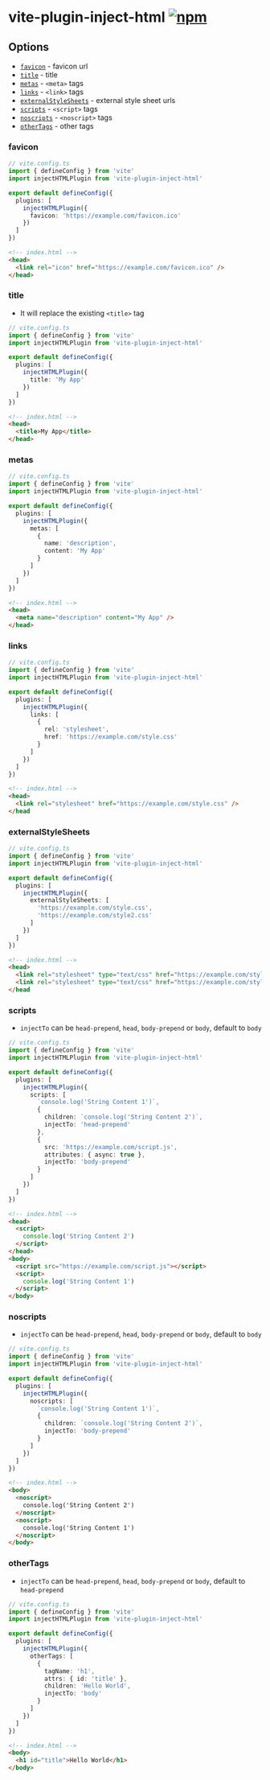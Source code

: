 # vite-plugin-inject-html [![npm](https://img.shields.io/npm/v/vite-plugin-inject-html.svg)](https://npmjs.com/package/vite-plugin-inject-html)

## Options

- [`favicon`](#favicon) - favicon url
- [`title`](#title) - title
- [`metas`](#metas) - `<meta>` tags
- [`links`](#links) - `<link>` tags
- [`externalStyleSheets`](#externalStyleSheets) - external style sheet urls
- [`scripts`](#scripts) - `<script>` tags
- [`noscripts`](#noscripts) - `<noscript>` tags
- [`otherTags`](#otherTags) - other tags

### favicon

```ts
// vite.config.ts
import { defineConfig } from 'vite'
import injectHTMLPlugin from 'vite-plugin-inject-html'

export default defineConfig({
  plugins: [
    injectHTMLPlugin({
      favicon: 'https://example.com/favicon.ico'
    })
  ]
})
```

```html
<!-- index.html -->
<head>
  <link rel="icon" href="https://example.com/favicon.ico" />
</head>
```

### title

- It will replace the existing `<title>` tag 

```ts
// vite.config.ts
import { defineConfig } from 'vite'
import injectHTMLPlugin from 'vite-plugin-inject-html'

export default defineConfig({
  plugins: [
    injectHTMLPlugin({
      title: 'My App'
    })
  ]
})
```

```html
<!-- index.html -->
<head>
  <title>My App</title>
</head>
```

### metas

```ts
// vite.config.ts
import { defineConfig } from 'vite'
import injectHTMLPlugin from 'vite-plugin-inject-html'

export default defineConfig({
  plugins: [
    injectHTMLPlugin({
      metas: [
        {
          name: 'description',
          content: 'My App'
        }
      ]
    })
  ]
})
```

```html
<!-- index.html -->
<head>
  <meta name="description" content="My App" />
</head>
```

### links

```ts
// vite.config.ts
import { defineConfig } from 'vite'
import injectHTMLPlugin from 'vite-plugin-inject-html'

export default defineConfig({
  plugins: [
    injectHTMLPlugin({
      links: [
        {
          rel: 'stylesheet',
          href: 'https://example.com/style.css'
        }
      ]
    })
  ]
})
```

```html
<!-- index.html -->
<head>
  <link rel="stylesheet" href="https://example.com/style.css" />
</head
```

### externalStyleSheets

```ts
// vite.config.ts
import { defineConfig } from 'vite'
import injectHTMLPlugin from 'vite-plugin-inject-html'

export default defineConfig({
  plugins: [
    injectHTMLPlugin({
      externalStyleSheets: [
        'https://example.com/style.css',
        'https://example.com/style2.css'
      ]
    })
  ]
})
```

```html
<!-- index.html -->
<head>
  <link rel="stylesheet" type="text/css" href="https://example.com/style.css" />
  <link rel="stylesheet" type="text/css" href="https://example.com/style2.css" />
</head
```

### scripts

- `injectTo` can be `head-prepend`, `head`, `body-prepend` or `body`, default to `body`

```ts
// vite.config.ts
import { defineConfig } from 'vite'
import injectHTMLPlugin from 'vite-plugin-inject-html'

export default defineConfig({
  plugins: [
    injectHTMLPlugin({
      scripts: [
        `console.log('String Content 1')`,
        {
          children: `console.log('String Content 2')`,
          injectTo: 'head-prepend'
        },
        {
          src: 'https://example.com/script.js',
          attributes: { async: true },
          injectTo: 'body-prepend'
        }
      ]
    })
  ]
})
```

```html
<!-- index.html -->
<head>
  <script>
    console.log('String Content 2')
  </script>
</head>
<body>
  <script src="https://example.com/script.js"></script>
  <script>
    console.log('String Content 1')
  </script>
</body>
```

### noscripts

- `injectTo` can be `head-prepend`, `head`, `body-prepend` or `body`, default to `body`

```ts
// vite.config.ts
import { defineConfig } from 'vite'
import injectHTMLPlugin from 'vite-plugin-inject-html'

export default defineConfig({
  plugins: [
    injectHTMLPlugin({
      noscripts: [
        `console.log('String Content 1')`,
        {
          children: `console.log('String Content 2')`,
          injectTo: 'body-prepend'
        }
      ]
    })
  ]
})
```

```html
<!-- index.html -->
<body>
  <noscript>
    console.log('String Content 2')
  </noscript>
  <noscript>
    console.log('String Content 1')
  </noscript>
</body>
```

### otherTags

- `injectTo` can be `head-prepend`, `head`, `body-prepend` or `body`, default to `head-prepend`

```ts
// vite.config.ts
import { defineConfig } from 'vite'
import injectHTMLPlugin from 'vite-plugin-inject-html'

export default defineConfig({
  plugins: [
    injectHTMLPlugin({
      otherTags: [
        {
          tagName: 'h1',
          attrs: { id: 'title' },
          children: 'Hello World',
          injectTo: 'body'
        }
      ]
    })
  ]
})
```

```html
<!-- index.html -->
<body>
  <h1 id="title">Hello World</h1>
</body>
```
